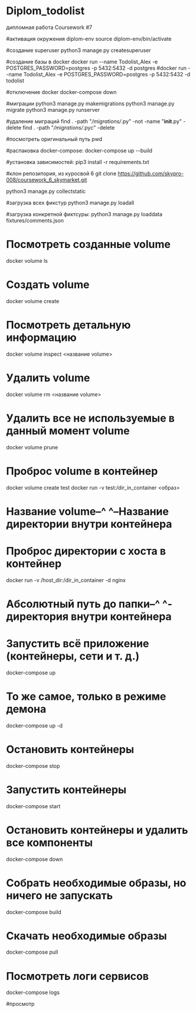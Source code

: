 # Diplom_todolist
дипломная работа
Coursework #7

#активация окружения diplom-env
source diplom-env/bin/activate  

#создание superuser
python3 manage.py createsuperuser 

#создание базы в docker
docker run --name Todolist_Alex -e POSTGRES_PASSWORD=postgres -p 5432:5432 -d postgres
#docker run --name Todolist_Alex -e POSTGRES_PASSWORD=postgres -p 5432:5432 -d todolist


#отключение docker
docker-compose down  

#миграции
python3 manage.py makemigrations
python3 manage.py migrate
python3 manage.py runserver 

#удаление миграций
find . -path "*/migrations/*.py" -not -name "__init__.py" -delete
find . -path "*/migrations/*.pyc"  -delete 

#посмотреть оригинальный путь
pwd

#распаковка docker-compose:
docker-compose up --build 

#установка зависимостей:
pip3 install -r requirements.txt  

#клон репозитория, из куросвой 6
git clone https://github.com/skypro-008/coursework_6_skymarket.git

python3 manage.py collectstatic  

#загрузка всех фикстур
python3 manage.py loadall

#загрузка конкретной фиктсуры:
python3 manage.py loaddata fixtures/comments.json 


# Посмотреть созданные volume
docker volume ls
# Создать volume
docker volume create
# Посмотреть детальную информацию
docker volume inspect <название volume> 
# Удалить volume
docker volume rm <название volume> 
# Удалить все не используемые в данный момент volume
docker volume prune 

# Проброс volume в контейнер
docker volume create test
docker run -v test:/dir_in_container <образ>
# Название volume–^ ^–Название директории внутри контейнера

# Проброс директории с хоста в контейнер
docker run -v /host_dir:/dir_in_container -d nginx
# Абсолютный путь до папки–^              ^-директория внутри контейнера

# Запустить всё приложение (контейнеры, сети и т. д.)
docker-compose up
# То же самое, только в режиме демона
docker-compose up -d
# Остановить контейнеры
docker-compose stop
# Запустить контейнеры
docker-compose start
# Остановить контейнеры и удалить все компоненты
docker-compose down
# Собрать необходимые образы, но ничего не запускать
docker-compose build
# Скачать необходимые образы
docker-compose pull
# Посмотреть логи сервисов
docker-compose logs

#просмотр







